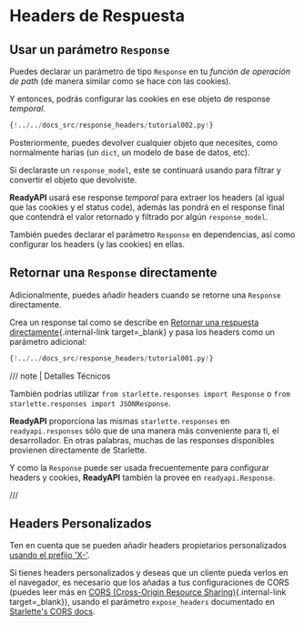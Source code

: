 # Headers de Respuesta

## Usar un parámetro `Response`

Puedes declarar un parámetro de tipo `Response` en tu _función de operación de path_ (de manera similar como se hace con las cookies).

Y entonces, podrás configurar las cookies en ese objeto de response _temporal_.

```Python hl_lines="1  7-8"
{!../../docs_src/response_headers/tutorial002.py!}
```

Posteriormente, puedes devolver cualquier objeto que necesites, como normalmente harías (un `dict`, un modelo de base de datos, etc).

Si declaraste un `response_model`, este se continuará usando para filtrar y convertir el objeto que devolviste.

**ReadyAPI** usará ese response _temporal_ para extraer los headers (al igual que las cookies y el status code), además las pondrá en el response final que contendrá el valor retornado y filtrado por algún `response_model`.

También puedes declarar el parámetro `Response` en dependencias, así como configurar los headers (y las cookies) en ellas.

## Retornar una `Response` directamente

Adicionalmente, puedes añadir headers cuando se retorne una `Response` directamente.

Crea un response tal como se describe en [Retornar una respuesta directamente](response-directly.md){.internal-link target=\_blank} y pasa los headers como un parámetro adicional:

```Python hl_lines="10-12"
{!../../docs_src/response_headers/tutorial001.py!}
```

/// note | Detalles Técnicos

También podrías utilizar `from starlette.responses import Response` o `from starlette.responses import JSONResponse`.

**ReadyAPI** proporciona las mismas `starlette.responses` en `readyapi.responses` sólo que de una manera más conveniente para ti, el desarrollador. En otras palabras, muchas de las responses disponibles provienen directamente de Starlette.

Y como la `Response` puede ser usada frecuentemente para configurar headers y cookies, **ReadyAPI** también la provee en `readyapi.Response`.

///

## Headers Personalizados

Ten en cuenta que se pueden añadir headers propietarios personalizados <a href="https://developer.mozilla.org/en-US/docs/Web/HTTP/Headers" class="external-link" target="_blank">usando el prefijo 'X-'</a>.

Si tienes headers personalizados y deseas que un cliente pueda verlos en el navegador, es necesario que los añadas a tus configuraciones de CORS (puedes leer más en [CORS (Cross-Origin Resource Sharing)](../tutorial/cors.md){.internal-link target=\_blank}), usando el parámetro `expose_headers` documentado en <a href="https://www.starlette.io/middleware/#corsmiddleware" class="external-link" target="_blank">Starlette's CORS docs</a>.
